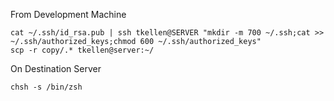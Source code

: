 From Development Machine
```
cat ~/.ssh/id_rsa.pub | ssh tkellen@SERVER "mkdir -m 700 ~/.ssh;cat >> ~/.ssh/authorized_keys;chmod 600 ~/.ssh/authorized_keys"
scp -r copy/.* tkellen@server:~/
```

On Destination Server
```
chsh -s /bin/zsh
```
